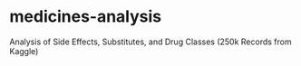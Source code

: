 # medicines-analysis
Analysis of Side Effects, Substitutes, and Drug Classes (250k Records from Kaggle)
